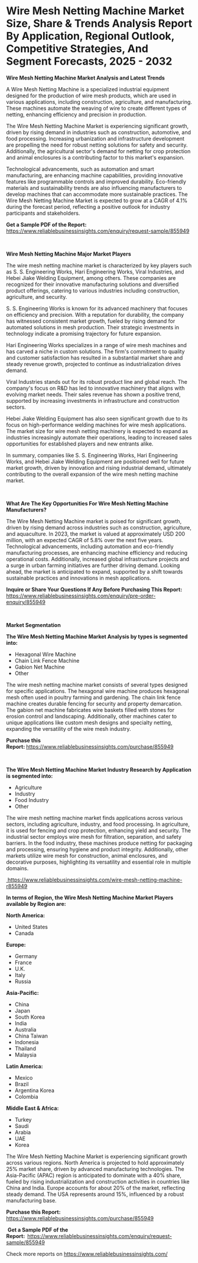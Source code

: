 <p><h1>Wire Mesh Netting Machine Market Size, Share & Trends Analysis Report By Application, Regional Outlook, Competitive Strategies, And Segment Forecasts, 2025 - 2032</h1></p><p><strong>Wire Mesh Netting Machine Market Analysis and Latest Trends</strong></p>
<p><p>A Wire Mesh Netting Machine is a specialized industrial equipment designed for the production of wire mesh products, which are used in various applications, including construction, agriculture, and manufacturing. These machines automate the weaving of wire to create different types of netting, enhancing efficiency and precision in production.</p><p>The Wire Mesh Netting Machine Market is experiencing significant growth, driven by rising demand in industries such as construction, automotive, and food processing. Increasing urbanization and infrastructure development are propelling the need for robust netting solutions for safety and security. Additionally, the agricultural sector's demand for netting for crop protection and animal enclosures is a contributing factor to this market's expansion. </p><p>Technological advancements, such as automation and smart manufacturing, are enhancing machine capabilities, providing innovative features like programmable controls and improved durability. Eco-friendly materials and sustainability trends are also influencing manufacturers to develop machines that can accommodate more sustainable practices. The Wire Mesh Netting Machine Market is expected to grow at a CAGR of 4.1% during the forecast period, reflecting a positive outlook for industry participants and stakeholders.</p></p>
<p><strong>Get a Sample PDF of the Report:&nbsp;</strong> <a href="https://www.reliablebusinessinsights.com/enquiry/request-sample/855949?utm_campaign=3107&utm_medium=2&utm_source=Github&utm_content=ia&utm_term=10042025&utm_id=wire-mesh-netting-machine">https://www.reliablebusinessinsights.com/enquiry/request-sample/855949</a></p>
<p>&nbsp;</p>
<p><strong>Wire Mesh Netting Machine Major Market Players</strong></p>
<p><p>The wire mesh netting machine market is characterized by key players such as S. S. Engineering Works, Hari Engineering Works, Viral Industries, and Hebei Jiake Welding Equipment, among others. These companies are recognized for their innovative manufacturing solutions and diversified product offerings, catering to various industries including construction, agriculture, and security.</p><p>S. S. Engineering Works is known for its advanced machinery that focuses on efficiency and precision. With a reputation for durability, the company has witnessed consistent market growth, fueled by rising demand for automated solutions in mesh production. Their strategic investments in technology indicate a promising trajectory for future expansion.</p><p>Hari Engineering Works specializes in a range of wire mesh machines and has carved a niche in custom solutions. The firm's commitment to quality and customer satisfaction has resulted in a substantial market share and steady revenue growth, projected to continue as industrialization drives demand.</p><p>Viral Industries stands out for its robust product line and global reach. The company's focus on R&D has led to innovative machinery that aligns with evolving market needs. Their sales revenue has shown a positive trend, supported by increasing investments in infrastructure and construction sectors.</p><p>Hebei Jiake Welding Equipment has also seen significant growth due to its focus on high-performance welding machines for wire mesh applications. The market size for wire mesh netting machinery is expected to expand as industries increasingly automate their operations, leading to increased sales opportunities for established players and new entrants alike.</p><p>In summary, companies like S. S. Engineering Works, Hari Engineering Works, and Hebei Jiake Welding Equipment are positioned well for future market growth, driven by innovation and rising industrial demand, ultimately contributing to the overall expansion of the wire mesh netting machine market.</p></p>
<p>&nbsp;</p>
<p><strong>What Are The Key Opportunities For Wire Mesh Netting Machine Manufacturers?</strong></p>
<p><p>The Wire Mesh Netting Machine market is poised for significant growth, driven by rising demand across industries such as construction, agriculture, and aquaculture. In 2023, the market is valued at approximately USD 200 million, with an expected CAGR of 5.8% over the next five years. Technological advancements, including automation and eco-friendly manufacturing processes, are enhancing machine efficiency and reducing operational costs. Additionally, increased global infrastructure projects and a surge in urban farming initiatives are further driving demand. Looking ahead, the market is anticipated to expand, supported by a shift towards sustainable practices and innovations in mesh applications.</p></p>
<p><strong>Inquire or Share Your Questions If Any Before Purchasing This Report:</strong> <a href="https://www.reliablebusinessinsights.com/enquiry/pre-order-enquiry/855949?utm_campaign=3107&utm_medium=2&utm_source=Github&utm_content=ia&utm_term=10042025&utm_id=wire-mesh-netting-machine">https://www.reliablebusinessinsights.com/enquiry/pre-order-enquiry/855949</a></p>
<p>&nbsp;</p>
<p><strong>Market Segmentation</strong></p>
<p><strong>The Wire Mesh Netting Machine Market Analysis by types is segmented into:</strong></p>
<p><ul><li>Hexagonal Wire Machine</li><li>Chain Link Fence Machine</li><li>Gabion Net Machine</li><li>Other</li></ul></p>
<p><p>The wire mesh netting machine market consists of several types designed for specific applications. The hexagonal wire machine produces hexagonal mesh often used in poultry farming and gardening. The chain link fence machine creates durable fencing for security and property demarcation. The gabion net machine fabricates wire baskets filled with stones for erosion control and landscaping. Additionally, other machines cater to unique applications like custom mesh designs and specialty netting, expanding the versatility of the wire mesh industry.</p></p>
<p><strong>Purchase this Report:&nbsp;</strong><a href="https://www.reliablebusinessinsights.com/purchase/855949?utm_campaign=3107&utm_medium=2&utm_source=Github&utm_content=ia&utm_term=10042025&utm_id=wire-mesh-netting-machine">https://www.reliablebusinessinsights.com/purchase/855949</a></p>
<p>&nbsp;</p>
<p><strong>The Wire Mesh Netting Machine Market Industry Research by Application is segmented into:</strong></p>
<p><ul><li>Agriculture</li><li>Industry</li><li>Food Industry</li><li>Other</li></ul></p>
<p><p>The wire mesh netting machine market finds applications across various sectors, including agriculture, industry, and food processing. In agriculture, it is used for fencing and crop protection, enhancing yield and security. The industrial sector employs wire mesh for filtration, separation, and safety barriers. In the food industry, these machines produce netting for packaging and processing, ensuring hygiene and product integrity. Additionally, other markets utilize wire mesh for construction, animal enclosures, and decorative purposes, highlighting its versatility and essential role in multiple domains.</p></p>
<p><a href="https://www.reliablebusinessinsights.com/wire-mesh-netting-machine-r855949?utm_campaign=3107&utm_medium=2&utm_source=Github&utm_content=ia&utm_term=10042025&utm_id=wire-mesh-netting-machine">&nbsp;https://www.reliablebusinessinsights.com/wire-mesh-netting-machine-r855949</a></p>
<p><strong>In terms of Region, the Wire Mesh Netting Machine Market Players available by Region are:</strong></p>
<p>
    <p> <strong> North America: </strong>
        <ul>
            <li>United States</li>
            <li>Canada</li>
        </ul>
        </p> 
    <p> <strong> Europe: </strong>
        <ul>
            <li>Germany</li>
            <li>France</li>
            <li>U.K.</li>
            <li>Italy</li>
            <li>Russia</li>
        </ul>
        </p> 
    <p> <strong> Asia-Pacific: </strong>
        <ul>
            <li>China</li>
            <li>Japan</li>
            <li>South Korea</li>
            <li>India</li>
            <li>Australia</li>
            <li>China Taiwan</li>
            <li>Indonesia</li>
            <li>Thailand</li>
            <li>Malaysia</li>
        </ul>
        </p> 
    <p> <strong> Latin America: </strong>
        <ul>
            <li>Mexico</li>
            <li>Brazil</li>
            <li>Argentina Korea</li>
            <li>Colombia</li>
        </ul>
        </p> 
    <p> <strong> Middle East & Africa: </strong>
        <ul>
            <li>Turkey</li>
            <li>Saudi</li>
            <li>Arabia</li>
            <li>UAE</li>
            <li>Korea</li>
        </ul>
    </p>
    </p>
<p><p>The Wire Mesh Netting Machine Market is experiencing significant growth across various regions. North America is projected to hold approximately 25% market share, driven by advanced manufacturing technologies. The Asia-Pacific (APAC) region is anticipated to dominate with a 40% share, fueled by rising industrialization and construction activities in countries like China and India. Europe accounts for about 20% of the market, reflecting steady demand. The USA represents around 15%, influenced by a robust manufacturing base.</p></p>
<p><strong>Purchase this Report: </strong><a href="https://www.reliablebusinessinsights.com/purchase/855949?utm_campaign=3107&utm_medium=2&utm_source=Github&utm_content=ia&utm_term=10042025&utm_id=wire-mesh-netting-machine">https://www.reliablebusinessinsights.com/purchase/855949</a></p>
<p>&nbsp;<strong>Get a Sample PDF of the Report:&nbsp;&nbsp;</strong><a href="https://www.reliablebusinessinsights.com/enquiry/request-sample/855949?utm_campaign=3107&utm_medium=2&utm_source=Github&utm_content=ia&utm_term=10042025&utm_id=wire-mesh-netting-machine">https://www.reliablebusinessinsights.com/enquiry/request-sample/855949</a></p>
<p><strong></strong></p>
<p>Check more reports on <a href="https://www.reliablebusinessinsights.com/?utm_campaign=3107&utm_medium=2&utm_source=Github&utm_content=ia&utm_term=10042025&utm_id=wire-mesh-netting-machine">https://www.reliablebusinessinsights.com/</a></p>